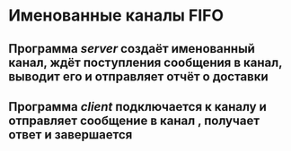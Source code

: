 # Именованные каналы FIFO
## Программа **_server_** создаёт именованный канал, ждёт поступления сообщения в канал, выводит его и отправляет отчёт о доставки
## Программа **_client_** подключается к каналу и отправляет сообщение в канал , получает ответ и завершается
